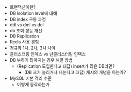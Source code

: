 - 트랜잭션이란?
- DB Isolation level에 대해
- DB index 구동 과정
- ddl vs dml vs dcl
- db 조회 성능 개선
- DB Replication
- Redis 사용 경험
- 정규화 1차, 2차, 3차 차이
- 클러스터링 인덱스 vs 넌클러스터링 인덱스
- DB 부하가 많아지는 경우 해결 방법
    - (Replication 도입한다고 대답) insert가 많은 DB라면?
        - (DB 크기 늘리거나 나눈다고 대답) 캐시의 개념을 아는가?
- MySQL 기본 격리 수준
    - 어떻게 동작하는가
